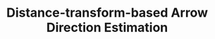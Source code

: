 ---
layout: page
title: Distance-transform-based Arrow Direction Estimation
description: An innovative method for arrow direction estimation deployed in VisionED.
img: assets/img/dt_arrow.png
importance: 3
redirect: https://github.com/LawrenceZ22/DTArrowDirectionEstimator/
category: Coursework and Personal Research
---